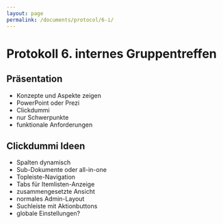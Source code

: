 ```yaml
---
layout: page
permalink: /documents/protocol/6-i/
---
```


# Protokoll 6. internes Gruppentreffen
## Präsentation
- Konzepte und Aspekte zeigen
- PowerPoint oder Prezi
- Clickdummi
- nur Schwerpunkte
- funktionale Anforderungen

## Clickdummi Ideen
- Spalten dynamisch
- Sub-Dokumente oder all-in-one
- Topleiste-Navigation
- Tabs für Itemlisten-Anzeige
- zusammengesetzte Ansicht 
- normales Admin-Layout
- Suchleiste mit Aktionbuttons
- globale Einstellungen? 